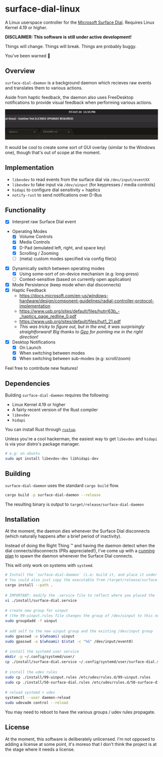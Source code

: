 # surface-dial-linux

A Linux userspace controller for the [Microsoft Surface Dial](https://www.microsoft.com/en-us/p/surface-dial/925r551sktgn). Requires Linux Kernel 4.19 or higher.

**DISCLAIMER: This software is still under active development!**

Things will change.
Things will break.
Things are probably buggy.

You've been warned :eyes:

## Overview

`surface-dial-daemon` is a background daemon which recieves raw events and translates them to various actions.

Aside from haptic feedback, the daemon also uses FreeDesktop notifications to provide visual feedback when performing various actions.

![](notif-demo.gif)

It would be cool to create some sort of GUI overlay (similar to the Windows one), though that's out of scope at the moment.

## Implementation

- `libevdev` to read events from the surface dial via `/dev/input/eventXX`
- `libevdev` to fake input via `/dev/uinput` (for keypresses / media controls)
- `hidapi` to configure dial sensitivity + haptics
- `notify-rust` to send notifications over D-Bus

## Functionality

- [x] Interpret raw Surface Dial event
- Operating Modes
    - [x] Volume Controls
    - [x] Media Controls
    - [x] D-Pad (emulated left, right, and space key)
    - [x] Scrolling / Zooming
    - [ ] \(meta\) custom modes specified via config file(s)
- [x] Dynamically switch between operating modes
    - [x] Using some-sort of on-device mechanism (e.g: long-press)
    - [ ] Context-sensitive (based on currently open application)
- [x] Mode Persistence (keep mode when dial disconnects)
- [x] Haptic Feedback
    - https://docs.microsoft.com/en-us/windows-hardware/design/component-guidelines/radial-controller-protocol-implementation
    - https://www.usb.org/sites/default/files/hutrr63b_-_haptics_page_redline_0.pdf
    - https://www.usb.org/sites/default/files/hut1_21.pdf
    - _This was tricky to figure out, but in the end, it was surprisingly straightforward! Big thanks to [Geo](https://www.linkedin.com/in/geo-palakunnel-57718245/) for pointing me in the right direction!_
- [x] Desktop Notifications
    - [x] On Launch
    - [x] When switching between modes
    - [x] When switching between sub-modes (e.g: scroll/zoom)

Feel free to contribute new features!

## Dependencies

Building `surface-dial-daemon` requires the following:

- Linux Kernel 4.19 or higher
- A fairly recent version of the Rust compiler
- `libevdev`
- `hidapi`

You can install Rust through [`rustup`](https://rustup.rs/).

Unless you're a cool hackerman, the easiest way to get `libevdev` and `hidapi` is via your distro's package manager.

```bash
# e.g: on ubuntu
sudo apt install libevdev-dev libhidapi-dev
```

## Building

`surface-dial-daemon` uses the standard `cargo build` flow.

```bash
cargo build -p surface-dial-daemon --release
```

The resulting binary is output to `target/release/surface-dial-daemon`

## Installation

At the moment, the daemon dies whenever the Surface Dial disconnects (which naturally happens after a brief period of inactivity).

Instead of doing the Right Thing :tm: and having the daemon detect when the dial connects/disconnects (PRs appreciated!), I've come up with a [cunning plan](https://www.youtube.com/watch?v=AsXKS8Nyu8Q) to spawn the daemon whenever the Surface Dial connects.

This will only work on systems with `systemd`.

```bash
# Install the `surface-dial-daemon` (i.e: build it, and place it under ~/.cargo/bin/surface-dial-daemon)
# You could also just copy the executable from /target/release/surface-dial-daemon to wherever you like.
cargo install --path .

# IMPORTANT: modify the .service file to reflect where you placed the `service-dial-daemon` executable
vi ./install/surface-dial.service

# create new group for uinput
# (the 99-uinput.rules file changes the group of /dev/uinput to this new group)
sudo groupdadd -f uinput

# add self to the new uinput group and the existing /dev/input group
sudo gpasswd -a $(whoami) uinput
sudo gpasswd -a $(whoami) $(stat -c "%G" /dev/input/event0)

# install the systemd user service
mkdir -p ~/.config/systemd/user/
cp ./install/surface-dial.service ~/.config/systemd/user/surface-dial.service

# install the udev rules
sudo cp ./install/99-uinput.rules /etc/udev/rules.d/99-uinput.rules
sudo cp ./install/50-surface-dial.rules /etc/udev/rules.d/50-surface-dial.rules

# reload systemd + udev
systemctl --user daemon-reload
sudo udevadm control --reload
```

You may need to reboot to have the various groups / udev rules propagate.

## License

At the moment, this software is deliberately unlicensed. I'm not opposed to adding a license at some point, it's moreso that I don't think the project is at the stage where it needs a license.
